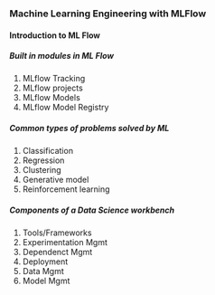 ### Machine Learning Engineering with MLFlow

#### Introduction to ML Flow

##### Built in modules in ML Flow
1. MLflow Tracking
2. MLflow projects
3. MLflow Models
4. MLflow Model Registry

##### Common types of problems solved by ML
1. Classification
2. Regression
3. Clustering
4. Generative model
5. Reinforcement learning

##### Components of a Data Science workbench
1. Tools/Frameworks
2. Experimentation Mgmt
3. Dependenct Mgmt
4. Deployment
5. Data Mgmt
6. Model Mgmt
